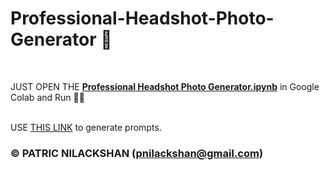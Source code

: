 # Professional-Headshot-Photo-Generator 🤳
<br>

JUST OPEN THE  [__Professional Headshot Photo Generator.ipynb__](https://colab.research.google.com/github/patricnilackshan/Professional-Headshot-Photo-Generator/blob/main/Professional_Headshot_Photo_Generator.ipynb) in Google Colab and Run 🧑‍💻
<br>
<br>

USE [THIS LINK](https://app2.gravitywrite.com/content/new?category=7&prompt=3034) to generate prompts.

### © PATRIC NILACKSHAN (pnilackshan@gmail.com)
